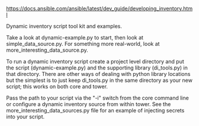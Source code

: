 https://docs.ansible.com/ansible/latest/dev_guide/developing_inventory.html

Dynamic inventory script tool kit and examples.

Take a look at dynamic-example.py to start, then look at simple_data_source.py.
For something more real-world, look at more_interesting_data_source.py.

To run a dynamic inventory script create a project level directory and 
put the script (dynamic-example.py) and the supporting library (di_tools.py)
in that directory. There are other ways of dealing with python library locations
but the simplest is to just keep di_tools.py in the same directory as your
new script; this works on both core and tower.

Pass the path to your script via the "-i" switch from the core command line
or configure a dynamic inventory source from within tower. See the
more_interesting_data_sources.py file for an example of injecting secrets 
into your script.

